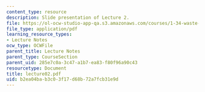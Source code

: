 ```yaml
---
content_type: resource
description: Slide presentation of Lecture 2.
file: https://ol-ocw-studio-app-qa.s3.amazonaws.com/courses/1-34-waste-containment-and-remediation-technology-spring-2004/b2ea04bab3c03f17d68b72a7fcb31e9d_lecture02.pdf
file_type: application/pdf
learning_resource_types:
- Lecture Notes
ocw_type: OCWFile
parent_title: Lecture Notes
parent_type: CourseSection
parent_uid: 285e7c0a-3c47-a1b7-ea83-f80f96a90c43
resourcetype: Document
title: lecture02.pdf
uid: b2ea04ba-b3c0-3f17-d68b-72a7fcb31e9d
---
```

